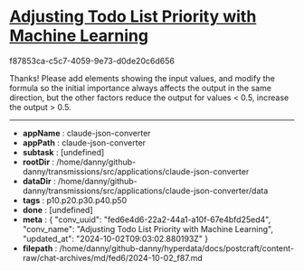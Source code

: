 # [Adjusting Todo List Priority with Machine Learning](https://claude.ai/chat/fed6e4d6-22a2-44a1-a10f-67e4bfd25ed4)

f87853ca-c5c7-4059-9e73-d0de20c6d656

Thanks! Please add elements showing the input values, and modify the formula so the initial importance always affects the output in the same direction, but the other factors reduce the output for values < 0.5, increase the output > 0.5.

---

* **appName** : claude-json-converter
* **appPath** : claude-json-converter
* **subtask** : [undefined]
* **rootDir** : /home/danny/github-danny/transmissions/src/applications/claude-json-converter
* **dataDir** : /home/danny/github-danny/transmissions/src/applications/claude-json-converter/data
* **tags** : p10.p20.p30.p40.p50
* **done** : [undefined]
* **meta** : {
  "conv_uuid": "fed6e4d6-22a2-44a1-a10f-67e4bfd25ed4",
  "conv_name": "Adjusting Todo List Priority with Machine Learning",
  "updated_at": "2024-10-02T09:03:02.880193Z"
}
* **filepath** : /home/danny/github-danny/hyperdata/docs/postcraft/content-raw/chat-archives/md/fed6/2024-10-02_f87.md